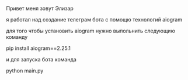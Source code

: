 Привет меня зовут Элизар

я работал над создание телеграм бота с помощю технологий aiogram 

для того чтобы установить aiogram нужно выпольнить следующию команду 

pip install aiogram==2.25.1

 и для запуска бота команда

 python main.py
